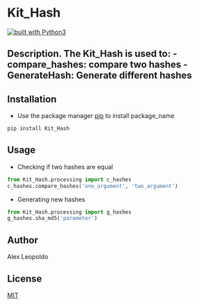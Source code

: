 # Kit_Hash
<a href="https://www.python.org/"><img src="https://img.shields.io/badge/built%20with-Python3-green.svg" alt="built with Python3" /></a>
</br>

Description. 
The Kit_Hash is used to:
	- compare_hashes: compare two hashes
	- GenerateHash: Generate different hashes
---
## Installation

- Use the package manager [pip](https://pip.pypa.io/en/stable/) to install package_name

```bash
pip install Kit_Hash
```

## Usage
- Checking if two hashes are equal
```python
from Kit_Hash.processing import c_hashes
c_hashes.compare_hashes('one_argument', 'two_argument')
```

- Generating new hashes
```python
from Kit_Hash.processing import g_hashes
g_hashes.sha_md5('parameter')
```

## Author
Alex Leopoldo

## License
[MIT](https://choosealicense.com/licenses/mit/)